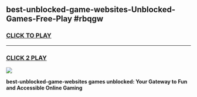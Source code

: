 
## best-unblocked-game-websites-Unblocked-Games-Free-Play #rbqgw
<h3>
<a href="https://us.freeplayer.one?title=best-unblocked-game-websites&ref=9M">CLICK TO PLAY</a></h3>
<hr>

<h3>
<a href="https://us.freeplayer.one?title=best-unblocked-game-websites&ref=9M">CLICK 2 PLAY</a>
  
</h3>

<a href="https://us.freeplayer.one?title=best-unblocked-game-websites&ref=9M"><img src="https://clearcache.store/games.png"></a>


**best-unblocked-game-websites games unblocked: Your Gateway to Fun and Accessible Online Gaming**
